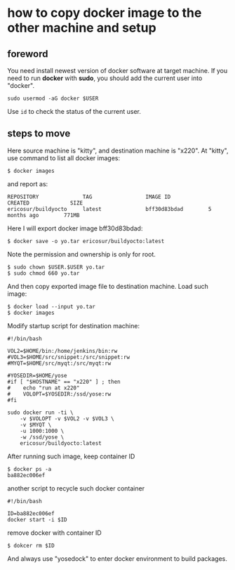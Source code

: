# how to copy docker image to the other machine and setup

## foreword

You need install newest version of docker software at target machine. If you need to run __docker__ with __sudo__, you should add the current user into "docker".

```
sudo usermod -aG docker $USER
```

Use ```id``` to check the status of the current user.


## steps to move

Here source machine is "kitty", and destination machine is "x220". At "kitty", use command to list all docker images:
```
$ docker images
```

and report as:
```
REPOSITORY              TAG                 IMAGE ID            CREATED             SIZE
ericosur/buildyocto     latest              bff30d83bdad        5 months ago        771MB
```

Here I will export docker image bff30d83bdad:
```
$ docker save -o yo.tar ericosur/buildyocto:latest
```

Note the permission and ownership is only for root.
```
$ sudo chown $USER.$USER yo.tar
$ sudo chmod 660 yo.tar
```

And then copy exported image file to destination machine. Load such image:
```
$ docker load --input yo.tar
$ docker images
```

Modify startup script for destination machine:
```
#!/bin/bash

VOL2=$HOME/bin:/home/jenkins/bin:rw
#VOL3=$HOME/src/snippet:/src/snippet:rw
#MYQT=$HOME/src/myqt:/src/myqt:rw

#YOSEDIR=$HOME/yose
#if [ "$HOSTNAME" == "x220" ] ; then
#    echo "run at x220"
#    VOLOPT=$YOSEDIR:/ssd/yose:rw
#fi

sudo docker run -ti \
    -v $VOLOPT -v $VOL2 -v $VOL3 \
    -v $MYQT \
    -u 1000:1000 \
    -w /ssd/yose \
    ericosur/buildyocto:latest
```

After running such image, keep container ID
```
$ docker ps -a
ba882ec006ef
```

another script to recycle such docker container
```
#!/bin/bash

ID=ba882ec006ef
docker start -i $ID
```

remove docker with container ID
```
$ dokcer rm $ID

```


And always use "yosedock" to enter docker environment to build packages.
